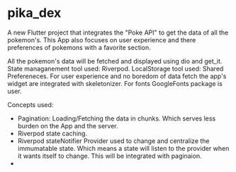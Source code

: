 # pika_dex

A new Flutter project that integrates the "Poke API" to get the data of all the pokemon's.
This App also focuses on user experience and there preferences of pokemons with a favorite section.

All the pokemon's data will be fetched and displayed using dio and get_it.
State managanement tool used: Riverpod.
LocalStorage tool used: Shared Prefereneces.
For user experience and no boredom of data fetch the app's widget are integrated with skeletonizer.
For fonts GoogleFonts package is user.

Concepts used:

- Pagination: Loading/Fetching the data in chunks. Which serves less burden on the App and the server.
- Riverpod state caching.
- Riverpod stateNotifier Provider used to change and centralize the immumatable state. Which means a state will listen to the provider when it wants itself to change. This will be integrated with paginaion.
-
